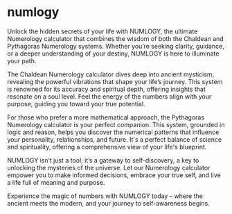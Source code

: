 # numlogy
Unlock the hidden secrets of your life with NUMLOGY, the ultimate Numerology calculator that combines the wisdom of both the Chaldean and Pythagoras Numerology systems. Whether you’re seeking clarity, guidance, or a deeper understanding of your destiny, NUMLOGY is here to illuminate your path.

The Chaldean Numerology calculator dives deep into ancient mysticism, revealing the powerful vibrations that shape your life’s journey. This system is renowned for its accuracy and spiritual depth, offering insights that resonate on a soul level. Feel the energy of the numbers align with your purpose, guiding you toward your true potential.

For those who prefer a more mathematical approach, the Pythagoras Numerology calculator is your perfect companion. This system, grounded in logic and reason, helps you discover the numerical patterns that influence your personality, relationships, and future. It's a perfect balance of science and spirituality, offering a comprehensive view of your life's blueprint.

NUMLOGY isn’t just a tool; it’s a gateway to self-discovery, a key to unlocking the mysteries of the universe. Let our Numerology calculator empower you to make informed decisions, embrace your true self, and live a life full of meaning and purpose.

Experience the magic of numbers with NUMLOGY today – where the ancient meets the modern, and your journey to self-awareness begins.

